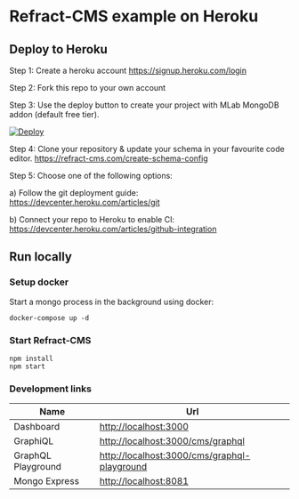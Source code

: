 # Refract-CMS example on Heroku

## Deploy to Heroku

Step 1: Create a heroku account
https://signup.heroku.com/login

Step 2: Fork this repo to your own account

Step 3: Use the deploy button to create your project with MLab MongoDB addon (default free tier).

[![Deploy](https://www.herokucdn.com/deploy/button.svg)](https://heroku.com/deploy)

Step 4: Clone your repository & update your schema in your favourite code editor.
<https://refract-cms.com/create-schema-config>

Step 5:
Choose one of the following options:

a) Follow the git deployment guide: <https://devcenter.heroku.com/articles/git>

b) Connect your repo to Heroku to enable CI: <https://devcenter.heroku.com/articles/github-integration>

## Run locally

### Setup docker

Start a mongo process in the background using docker:

```
docker-compose up -d
```

### Start Refract-CMS

```
npm install
npm start
```

### Development links

| Name               | Url                                            |
| ------------------ | ---------------------------------------------- |
| Dashboard          | <http://localhost:3000>                        |
| GraphiQL           | <http://localhost:3000/cms/graphql>            |
| GraphQL Playground | <http://localhost:3000/cms/graphql-playground> |
| Mongo Express      | <http://localhost:8081>                        |
